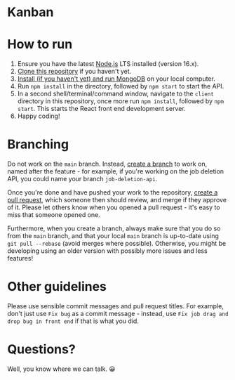 # Kanban

# How to run

1. Ensure you have the latest [Node.js](https://nodejs.org/en/) LTS installed (version 16.x).
2. [Clone this repository](https://docs.github.com/en/repositories/creating-and-managing-repositories/cloning-a-repository) if you haven't yet.
3. [Install (if you haven't yet) and run MongoDB](https://docs.mongodb.com/manual/installation/) on your local computer.
4. Run `npm install` in the directory, followed by `npm start` to start the API.
5. In a second shell/terminal/command window, navigate to the `client` directory in this repository, once more run `npm install`, followed by `npm start`. This starts the React front end development server.
6. Happy coding!

# Branching

Do not work on the `main` branch. Instead, [create a branch](https://docs.github.com/en/pull-requests/collaborating-with-pull-requests/proposing-changes-to-your-work-with-pull-requests/about-branches) to work on, named after the feature - for example, if you're working on the job deletion API, you could name your branch `job-deletion-api`.

Once you're done and have pushed your work to the repository, [create a pull request](https://docs.github.com/en/pull-requests/collaborating-with-pull-requests/proposing-changes-to-your-work-with-pull-requests/creating-a-pull-request), which someone then should review, and merge if they approve of it. Please let others know when you opened a pull request - it's easy to miss that someone opened one.

Furthermore, when you create a branch, always make sure that you do so from the `main` branch, and that your local `main` branch is up-to-date using `git pull --rebase` (avoid merges where possible). Otherwise, you might be developing using an older version with possibly more issues and less features!

# Other guidelines

Please use sensible commit messages and pull request titles. For example, don't just use `Fix bug` as a commit message - instead, use `Fix job drag and drop bug in front end` if that is what you did.

# Questions?

Well, you know where we can talk. 😀
